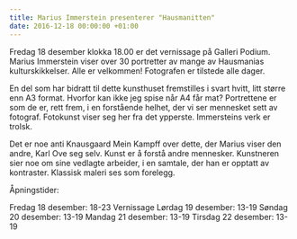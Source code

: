 ```yaml
---
title: Marius Immerstein presenterer "Hausmanitten"
date: 2016-12-18 00:00:00 +01:00
---
```


Fredag 18 desember klokka 18.00 er det vernissage på Galleri Podium. Marius Immerstein viser over 30 portretter av mange av Hausmanias kulturskikkelser. Alle er velkommen! Fotografen er tilstede alle dager.

En del som har bidratt til dette kunsthuset fremstilles i svart hvitt, litt
større enn A3 format. Hvorfor kan ikke jeg spise når A4 får mat?
Portrettene er som de er, rett frem, i en forstående helhet, der vi ser
mennesket sett av fotograf.
Fotokunst viser seg her fra det ypperste.
Immersteins verk er trolsk.

Det er noe anti Knausgaard Mein Kampff over dette, der Marius viser den
andre, Karl Ove seg selv.
Kunst er å forstå andre mennesker.
Kunstneren sier noe om sine vedlagte arbeider, i en samtale, der han er
opptatt av kontraster.
Klassisk maleri ses som forelegg.



Åpningstider:
 
 Fredag 18 desember: 18-23 Vernissage
 Lørdag 19 desember: 13-19
 Søndag 20 desember: 13-19
 Mandag 21 desember: 13-19
 Tirsdag 22 desember: 13-19



